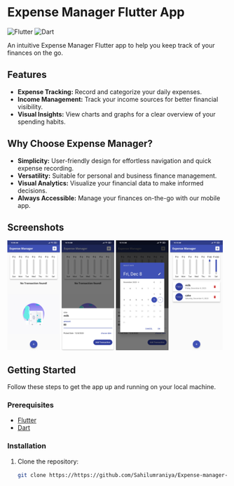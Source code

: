 # Expense Manager Flutter App

![Flutter](https://img.shields.io/badge/Flutter-3.13.8-blue.svg)
![Dart](https://img.shields.io/badge/Dart-3.1.4-green.svg)

An intuitive Expense Manager Flutter app to help you keep track of your finances on the go.

## Features

- **Expense Tracking:** Record and categorize your daily expenses.
- **Income Management:** Track your income sources for better financial visibility.
- **Visual Insights:** View charts and graphs for a clear overview of your spending habits.

## Why Choose Expense Manager?

- **Simplicity:** User-friendly design for effortless navigation and quick expense recording.
- **Versatility:** Suitable for personal and business finance management.
- **Visual Analytics:** Visualize your financial data to make informed decisions.
- **Always Accessible:** Manage your finances on-the-go with our mobile app.

## Screenshots

<img src="screenshots/expensemanager2.jpg" width="120">
<img src="screenshots/expensemanager.jpg" width="120">
<img src="screenshots/expensemanager1.jpg" width="120">
<img src="screenshots/expensemanager3.jpg" width="120">

## Getting Started

Follow these steps to get the app up and running on your local machine.

### Prerequisites

- [Flutter](https://flutter.dev/docs/get-started/install)
- [Dart](https://dart.dev/get-dart)

### Installation

1. Clone the repository:

   ```bash
   git clone https://https://github.com/Sahilumraniya/Expense-manager-Flutter-App
